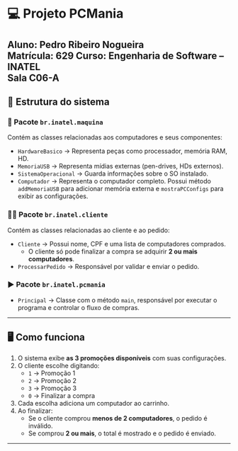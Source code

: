 # 💻 Projeto PCMania

**Aluno:** Pedro Ribeiro Nogueira  
**Matrícula:** 629
**Curso:** Engenharia de Software – INATEL  
**Sala** C06-A
---

## 📂 Estrutura do sistema

### 🔧 Pacote `br.inatel.maquina`  
Contém as classes relacionadas aos computadores e seus componentes:  
- `HardwareBasico` → Representa peças como processador, memória RAM, HD.  
- `MemoriaUSB` → Representa mídias externas (pen-drives, HDs externos).  
- `SistemaOperacional` → Guarda informações sobre o SO instalado.  
- `Computador` → Representa o computador completo. Possui método `addMemoriaUSB` para adicionar memória externa e `mostraPCConfigs` para exibir as configurações.  

### 🧑‍💻 Pacote `br.inatel.cliente`  
Contém as classes relacionadas ao cliente e ao pedido:  
- `Cliente` → Possui nome, CPF e uma lista de computadores comprados.  
  - O cliente só pode finalizar a compra se adquirir **2 ou mais computadores**.  
- `ProcessarPedido` → Responsável por validar e enviar o pedido.  

### ▶️ Pacote `br.inatel.pcmania`  
- `Principal` → Classe com o método `main`, responsável por executar o programa e controlar o fluxo de compras.  

---

## 🖥️ Como funciona

1. O sistema exibe **as 3 promoções disponíveis** com suas configurações.  
2. O cliente escolhe digitando:  
   - `1` → Promoção 1  
   - `2` → Promoção 2  
   - `3` → Promoção 3  
   - `0` → Finalizar a compra  
3. Cada escolha adiciona um computador ao carrinho.  
4. Ao finalizar:  
   - Se o cliente comprou **menos de 2 computadores**, o pedido é inválido.  
   - Se comprou **2 ou mais**, o total é mostrado e o pedido é enviado.  

---
